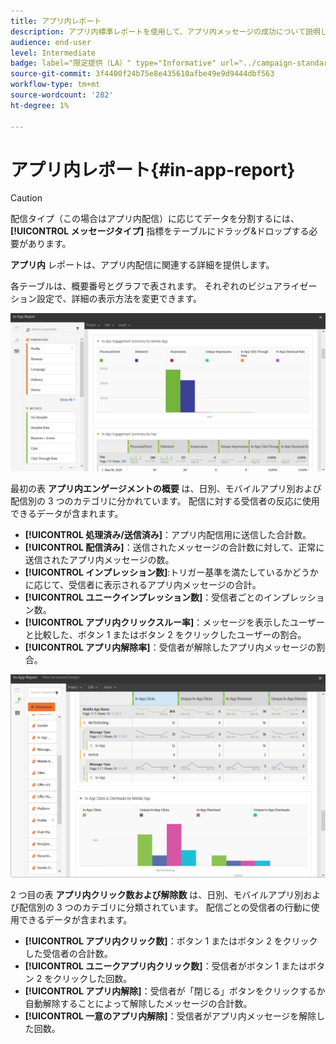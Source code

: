 ```yaml
---
title: アプリ内レポート
description: アプリ内標準レポートを使用して、アプリ内メッセージの成功について説明します。
audience: end-user
level: Intermediate
badge: label="限定提供（LA）" type="Informative" url="../campaign-standard-migration-home.md" tooltip="Campaign Standard移行済みユーザーに制限"
source-git-commit: 3f4400f24b75e8e435610afbe49e9d9444dbf563
workflow-type: tm+mt
source-wordcount: '282'
ht-degree: 1%

---
```


# アプリ内レポート{#in-app-report}

>[!CAUTION]
>
>配信タイプ（この場合はアプリ内配信）に応じてデータを分割するには、**[!UICONTROL メッセージタイプ]** 指標をテーブルにドラッグ&amp;ドロップする必要があります。

**アプリ内** レポートは、アプリ内配信に関連する詳細を提供します。

各テーブルは、概要番号とグラフで表されます。 それぞれのビジュアライゼーション設定で、詳細の表示方法を変更できます。

![](assets/inapp_report.png)

最初の表 **アプリ内エンゲージメントの概要** は、日別、モバイルアプリ別および配信別の 3 つのカテゴリに分かれています。 配信に対する受信者の反応に使用できるデータが含まれます。

* **[!UICONTROL 処理済み/送信済み]**：アプリ内配信用に送信した合計数。
* **[!UICONTROL 配信済み]**：送信されたメッセージの合計数に対して、正常に送信されたアプリ内メッセージの数。
* **[!UICONTROL インプレッション数]**:トリガー基準を満たしているかどうかに応じて、受信者に表示されるアプリ内メッセージの合計。
* **[!UICONTROL ユニークインプレッション数]**：受信者ごとのインプレッション数。
* **[!UICONTROL アプリ内クリックスルー率]**：メッセージを表示したユーザーと比較した、ボタン 1 またはボタン 2 をクリックしたユーザーの割合。
* **[!UICONTROL アプリ内解除率]**：受信者が解除したアプリ内メッセージの割合。

![](assets/inapp_report_1.png)

2 つ目の表 **アプリ内クリック数および解除数** は、日別、モバイルアプリ別および配信別の 3 つのカテゴリに分類されています。 配信ごとの受信者の行動に使用できるデータが含まれます。

* **[!UICONTROL アプリ内クリック数]**：ボタン 1 またはボタン 2 をクリックした受信者の合計数。
* **[!UICONTROL ユニークアプリ内クリック数]**：受信者がボタン 1 またはボタン 2 をクリックした回数。
* **[!UICONTROL アプリ内解除]**：受信者が「閉じる」ボタンをクリックするか自動解除することによって解除したメッセージの合計数。
* **[!UICONTROL 一意のアプリ内解除]**：受信者がアプリ内メッセージを解除した回数。
